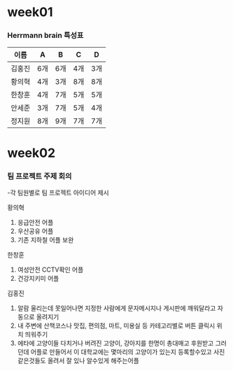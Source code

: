 # week01

### Herrmann brain 특성표

| 이름 | A | B | C | D |
|---|---|---|---|---|
| 김홍진 | 6개 | 6개 | 4개 | 3개 |
| 황의혁 | 4개 | 3개 | 8개 | 8개 |
| 한창훈 | 4개 | 7개 | 5개 | 5개 |
| 안세준 | 3개 | 7개 | 5개 | 4개 |
| 정지원 | 8개 | 9개 | 7개 | 7개 |


# week02
### 팀 프로젝트 주제 회의

-각 팀원별로 팀 프로젝트 아이디어 제시

황의혁
1. 응급안전 어플
2. 우산공유 어플
3. 기존 지하철 어플 보완

한창훈
1. 여성안전 CCTV확인 어플
2. 건강지키미 어플

김홍진
1. 알람 울리는데 못일어나면 지정한 사람에게 문자메시지나 게시판에 깨워달라고 자동으로 올려지기
2. 내 주변에 산책코스나 맛집, 편의점, 마트, 미용실 등 카테고리별로 버튼 클릭시 위치 띄워주기
3. 에타에 고양이들 다치거나 버려진 고양이, 강아지를 한명이 총대매고 후원받고 그러던데 
   어플로 만들어서 이 대학교에는 몇마리의 고양이가 있는지 등록할수있고 사진같은것들도 올려서 잘 있나 알수있게 해주는어플
